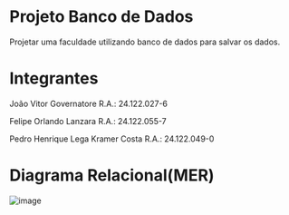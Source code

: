 # Projeto Banco de Dados
 Projetar uma faculdade utilizando banco de dados para salvar os dados.

# Integrantes
João Vitor Governatore R.A.: 24.122.027-6

Felipe Orlando Lanzara R.A.: 24.122.055-7

Pedro Henrique Lega Kramer Costa R.A.: 24.122.049-0

# Diagrama Relacional(MER)
![image](https://github.com/jvgoverna/Projeto-Banco-de-Dados/blob/main/Diagrama%20Relacional%20(MER).png)
